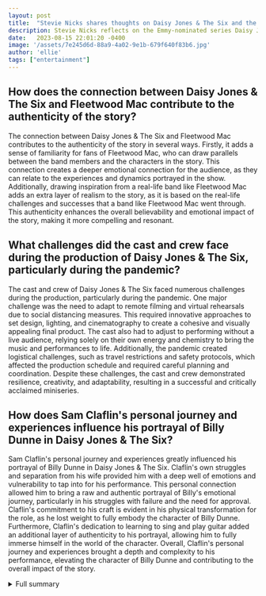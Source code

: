 ```yaml
---
layout: post
title:  "Stevie Nicks shares thoughts on Daisy Jones & The Six and the connection to Fleetwood Mac"
description: Stevie Nicks reflects on the Emmy-nominated series Daisy Jones & The Six and its parallel with Fleetwood Mac.
date:   2023-08-15 22:01:20 -0400
image: '/assets/7e245d6d-88a9-4a02-9e1b-679f640f83b6.jpg'
author: 'ellie'
tags: ["entertainment"]
---
```


## How does the connection between Daisy Jones & The Six and Fleetwood Mac contribute to the authenticity of the story?
The connection between Daisy Jones & The Six and Fleetwood Mac contributes to the authenticity of the story in several ways. Firstly, it adds a sense of familiarity for fans of Fleetwood Mac, who can draw parallels between the band members and the characters in the story. This connection creates a deeper emotional connection for the audience, as they can relate to the experiences and dynamics portrayed in the show. Additionally, drawing inspiration from a real-life band like Fleetwood Mac adds an extra layer of realism to the story, as it is based on the real-life challenges and successes that a band like Fleetwood Mac went through. This authenticity enhances the overall believability and emotional impact of the story, making it more compelling and resonant.

## What challenges did the cast and crew face during the production of Daisy Jones & The Six, particularly during the pandemic?
The cast and crew of Daisy Jones & The Six faced numerous challenges during the production, particularly during the pandemic. One major challenge was the need to adapt to remote filming and virtual rehearsals due to social distancing measures. This required innovative approaches to set design, lighting, and cinematography to create a cohesive and visually appealing final product. The cast also had to adjust to performing without a live audience, relying solely on their own energy and chemistry to bring the music and performances to life. Additionally, the pandemic created logistical challenges, such as travel restrictions and safety protocols, which affected the production schedule and required careful planning and coordination. Despite these challenges, the cast and crew demonstrated resilience, creativity, and adaptability, resulting in a successful and critically acclaimed miniseries.

## How does Sam Claflin's personal journey and experiences influence his portrayal of Billy Dunne in Daisy Jones & The Six?
Sam Claflin's personal journey and experiences greatly influenced his portrayal of Billy Dunne in Daisy Jones & The Six. Claflin's own struggles and separation from his wife provided him with a deep well of emotions and vulnerability to tap into for his performance. This personal connection allowed him to bring a raw and authentic portrayal of Billy's emotional journey, particularly in his struggles with failure and the need for approval. Claflin's commitment to his craft is evident in his physical transformation for the role, as he lost weight to fully embody the character of Billy Dunne. Furthermore, Claflin's dedication to learning to sing and play guitar added an additional layer of authenticity to his portrayal, allowing him to fully immerse himself in the world of the character. Overall, Claflin's personal journey and experiences brought a depth and complexity to his performance, elevating the character of Billy Dunne and contributing to the overall impact of the story.

<details>
  <summary>Full summary</summary>
Stevie Nicks shares her thoughts on the Emmy-nominated series Daisy Jones & The Six and reflects on the connection between the show and Fleetwood Mac.<br><br>Author Taylor Jenkins Reid admits drawing inspiration from Fleetwood Mac for the novel and fans have noticed the similarities between the band members of Fleetwood Mac and the characters in Daisy Jones & The Six. This connection adds depth and authenticity to the story.<br><br>As Stevie Nicks watches the show for the second time, she shares her emotional response. The close friendship between Daisy and Karen in the show parallels Nicks and McVie, emphasizing the importance of strong bonds in the music world.<br><br>Co-showrunner Will Graham responds to Nicks' post and expresses gratitude for her support. The impact of the show reaches beyond the screen, touching the lives of its viewers and creators.<br><br>Producers create original music for the show to avoid direct comparisons with Fleetwood Mac. This decision allows the show to stand on its own and showcase the talent of the cast and crew.<br><br>Daisy Jones & The Six receives nine Emmy nominations, recognizing the exceptional storytelling and performances.<br><br>But the story doesn't start there. Before the miniseries adaptation, Daisy Jones discovered her passion for music. Joining the band The Six, the group changed its name to Daisy Jones & The Six, marking the beginning of a new chapter.<br><br>Within the band, tensions rise as Daisy and Billy Dunne clash over song lyrics. However, their duet becomes a success, solidifying Daisy's place in the band and skyrocketing them to fame.<br><br>Rolling Stone recommends Daisy join the band permanently, further cementing her position as an integral member. But the relationship between Daisy and Billy is complicated and tumultuous, providing a glimpse into the emotional turbulence that often accompanies stardom.<br><br>Daisy's struggle with substance abuse adds another layer of complexity to the story. As fractures begin to form within the band, the challenges they face become more prominent.<br><br>Amidst the chaos, Daisy marries an Italian prince, adding a twist of glamour to her already eventful life. But even royalty can't shield her from hitting rock bottom, and she ultimately leaves the band.<br><br>The miniseries adaptation captures the zeitgeist of the turbulent 1970s, remaining faithful to the source material. It tells the story of the fictional rock band 'Daisy Jones & The Six' and their rise to stardom.<br><br>Led by Riley Keough as Daisy Jones and Sam Claflin as Billy Dunne, the portrayals are sensational, bringing the characters to life.<br><br>Through a unique documentary-style narrative, the show dissects the abrupt split of one of the biggest bands in the '70s. Each character's perspective is explored, revealing the raw and compelling storylines that contributed to the band's demise.<br><br>The costume design, makeup, and hairstyling meticulously reflect the period and documentary-style approach, immersing viewers in the world of Daisy Jones & The Six.<br><br>One of the standout elements of the miniseries is its original music. The chart-topping songs capture the drama and passion of the band's story, further enhancing the emotional impact of the show.<br><br>Riley Keough and Sam Claflin deliver standout performances as lead singers Daisy Jones and Billy Dunne. Their chemistry and energy on screen elevate the dynamic between their characters.<br><br>Camila Morrone's portrayal of Camila Dunne, Billy's wife, adds depth and soul to the narrative. Her character's presence is felt even when she is not in the spotlight.<br><br>As the first season of Daisy Jones & The Six wraps up, fans eagerly speculate about the possibility of a second season. The author and showrunner express their desire to continue the story, hinting at exciting ideas for future episodes.<br><br>Sam Claflin's journey to his role as Billy Dunne is also worth mentioning. Preparing for the audition, Claflin sings Elton John's 'Your Song,' showcasing his vocal skills. Despite a disastrous first audition, showrunner Scott Neustadter gives him a second chance and Claflin ultimately lands the role.<br><br>Claflin's personal struggles and separation from his wife influence his decision to work abroad, providing him with a new perspective on life and art. Taking on the challenge of learning to sing and play guitar, Claflin immerses himself in his character's world.<br><br>The pandemic forces the band's musical training sessions to move online, adding another layer of complexity to the production process. But the dedication and adaptability of the cast and crew shine through.<br><br>Claflin draws inspiration from James Petralli of White Denim for his vocal style, infusing his performance with a unique flavor. He undergoes a physical transformation, losing weight to fully embody the role of Billy Dunne.<br><br>Playing Billy becomes therapeutic and cathartic for Claflin, allowing him to explore his own fears of failure and the need for approval. The role provides a new opportunity for the actor to showcase his range and versatility.<br><br>With a built-in fan base and high anticipation, Daisy Jones & The Six brings together a multitude of talents to create a captivating and unforgettable experience.<br><br>Looking back on his past performances, Claflin reflects on his growth as an actor and feels more confident and comfortable in himself.<br><br>Ultimately, Daisy Jones & The Six is more than just a miniseries. It's a story of music, connection, and turbulence that resonates with audiences on a deep level. It captures the spirit of an era and the complexities of human relationships.<br><br>As fans eagerly await news of a potential second season, the impact of Daisy Jones & The Six continues to reverberate. It is a testament to the power of storytelling and the timeless allure of rock 'n' roll.
</details>
